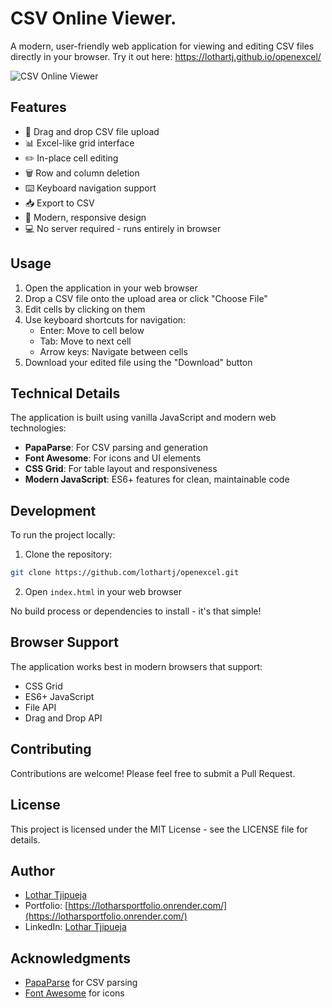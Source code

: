 # CSV Online Viewer.

A modern, user-friendly web application for viewing and editing CSV files directly in your browser. Try it out here: https://lothartj.github.io/openexcel/

![CSV Online Viewer](https://raw.githubusercontent.com/lothartj/openexcel/main/screenshot.png)

## Features

- 📁 Drag and drop CSV file upload
- 📊 Excel-like grid interface
- ✏️ In-place cell editing
- 🗑️ Row and column deletion
- ⌨️ Keyboard navigation support
- 📥 Export to CSV
- 🎨 Modern, responsive design
- 💻 No server required - runs entirely in browser

## Usage

1. Open the application in your web browser
2. Drop a CSV file onto the upload area or click "Choose File"
3. Edit cells by clicking on them
4. Use keyboard shortcuts for navigation:
   - Enter: Move to cell below
   - Tab: Move to next cell
   - Arrow keys: Navigate between cells
5. Download your edited file using the "Download" button

## Technical Details

The application is built using vanilla JavaScript and modern web technologies:

- **PapaParse**: For CSV parsing and generation
- **Font Awesome**: For icons and UI elements
- **CSS Grid**: For table layout and responsiveness
- **Modern JavaScript**: ES6+ features for clean, maintainable code

## Development

To run the project locally:

1. Clone the repository:
```bash
git clone https://github.com/lothartj/openexcel.git
```

2. Open `index.html` in your web browser

No build process or dependencies to install - it's that simple!

## Browser Support

The application works best in modern browsers that support:
- CSS Grid
- ES6+ JavaScript
- File API
- Drag and Drop API

## Contributing

Contributions are welcome! Please feel free to submit a Pull Request.

## License

This project is licensed under the MIT License - see the LICENSE file for details.

## Author

- [Lothar Tjipueja](https://github.com/lothartj)
- Portfolio: [https://lotharsportfolio.onrender.com/](https://lotharsportfolio.onrender.com/)
- LinkedIn: [Lothar Tjipueja](https://www.linkedin.com/in/lothar-tjipueja-a19697276)

## Acknowledgments

- [PapaParse](https://www.papaparse.com/) for CSV parsing
- [Font Awesome](https://fontawesome.com/) for icons 
